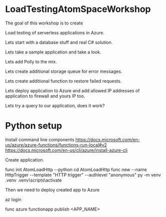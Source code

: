 # LoadTestingAtomSpaceWorkshop

The goal of this workshop is to create 

Load testing of serverless applications in Azure.

Lets start with a database stuff and real C# solution.

Lets take a sample application and take a look.

Lets add Polly to the mix.

Lets create additional storage queue for error messages.

Lets create additional function to restore failed requests.

Lets deploy application to Azure and add allowed IP addresses of application to firewall and yours IP too.

Lets try a query to our application, does it work?

# Python setup
Install command line components
https://docs.microsoft.com/en-us/azure/azure-functions/functions-run-local#v2
https://docs.microsoft.com/en-us/cli/azure/install-azure-cli

Create application.

func init AtomLoadHttp --python 
cd AtomLoadHttp 
func new --name HttpTrigger --template "HTTP trigger" --authlevel "anonymous"
py -m venv .venv 
.venv\scripts\activate

Then we need to deploy created app to Azure

az login

func azure functionapp publish <APP_NAME>
